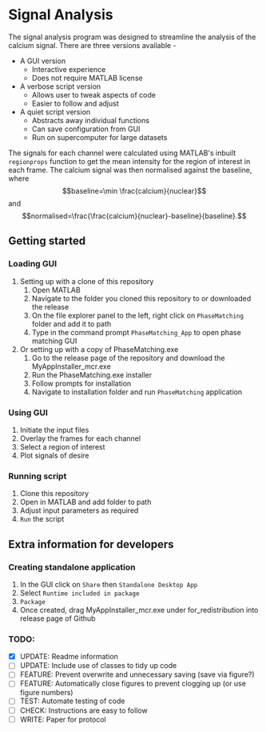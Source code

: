 # Signal Analysis

The signal analysis program was designed to streamline the analysis of the calcium signal. There are three versions available - 

- A GUI version
  - Interactive experience
  - Does not require MATLAB license
- A verbose script version
  - Allows user to tweak aspects of code
  - Easier to follow and adjust
- A quiet script version
  - Abstracts away individual functions
  - Can save configuration from GUI
  - Run on supercomputer for large datasets

The signals for each channel were calculated using MATLAB's inbuilt `regionprops` function to get the mean intensity for the region of interest in each frame. The calcium signal was then normalised against the baseline, where
$$baseline=\min \frac{calcium}{nuclear}$$
and
$$normalised=\frac{\frac{calcium}{nuclear}-baseline}{baseline}.$$

## Getting started

### Loading GUI
1. Setting up with a clone of this repository
	1. Open MATLAB
	2. Navigate to the folder you cloned this repository to or downloaded the release
	3. On the file explorer panel to the left, right click on `PhaseMatching` folder and add it to path
	4. Type in the command prompt `PhaseMatching_App` to open phase matching GUI
2. Or setting up with a copy of PhaseMatching.exe
	1. Go to the release page of the repository and download the MyAppInstaller_mcr.exe
	2. Run the PhaseMatching.exe installer
	3. Follow prompts for installation
	4. Navigate to installation folder and run `PhaseMatching` application

### Using GUI
1. Initiate the input files
2. Overlay the frames for each channel
3. Select a region of interest
4. Plot signals of desire

### Running script
1. Clone this repository
2. Open in MATLAB and add folder to path
3. Adjust input parameters as required
4. `Run` the script

## Extra information for developers
### Creating standalone application
1. In the GUI click on `Share` then `Standalone Desktop App`
2. Select `Runtime included in package`
3. `Package`
4. Once created, drag MyAppInstaller_mcr.exe under for_redistribution into release page of Github

### TODO:
- [x] UPDATE: Readme information
- [ ] UPDATE: Include use of classes to tidy up code
- [ ] FEATURE: Prevent overwrite and unnecessary saving (save via figure?)
- [ ] FEATURE: Automatically close figures to prevent clogging up (or use figure numbers)
- [ ] TEST: Automate testing of code
- [ ] CHECK: Instructions are easy to follow
- [ ] WRITE: Paper for protocol